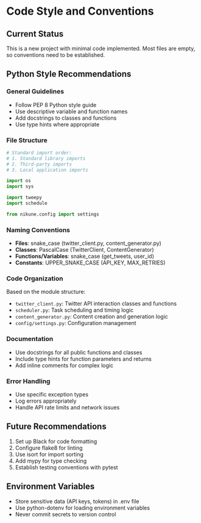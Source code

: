 # Code Style and Conventions

## Current Status
This is a new project with minimal code implemented. Most files are empty, so conventions need to be established.

## Python Style Recommendations

### General Guidelines
- Follow PEP 8 Python style guide
- Use descriptive variable and function names
- Add docstrings to classes and functions
- Use type hints where appropriate

### File Structure
```python
# Standard import order:
# 1. Standard library imports
# 2. Third-party imports  
# 3. Local application imports

import os
import sys

import tweepy
import schedule

from nikune.config import settings
```

### Naming Conventions
- **Files**: snake_case (twitter_client.py, content_generator.py)
- **Classes**: PascalCase (TwitterClient, ContentGenerator)
- **Functions/Variables**: snake_case (get_tweets, user_id)
- **Constants**: UPPER_SNAKE_CASE (API_KEY, MAX_RETRIES)

### Code Organization
Based on the module structure:
- `twitter_client.py`: Twitter API interaction classes and functions
- `scheduler.py`: Task scheduling and timing logic
- `content_generator.py`: Content creation and generation logic
- `config/settings.py`: Configuration management

### Documentation
- Use docstrings for all public functions and classes
- Include type hints for function parameters and returns
- Add inline comments for complex logic

### Error Handling
- Use specific exception types
- Log errors appropriately
- Handle API rate limits and network issues

## Future Recommendations
1. Set up Black for code formatting
2. Configure flake8 for linting
3. Use isort for import sorting
4. Add mypy for type checking
5. Establish testing conventions with pytest

## Environment Variables
- Store sensitive data (API keys, tokens) in .env file
- Use python-dotenv for loading environment variables
- Never commit secrets to version control